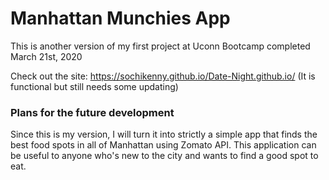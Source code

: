 # Manhattan Munchies App

This is another version of my first project at Uconn Bootcamp completed March 21st, 2020

Check out the site: https://sochikenny.github.io/Date-Night.github.io/ (It is functional but still needs some updating)

### Plans for the future development

Since this is my version, I will turn it into strictly a simple app that finds the best food spots in all of Manhattan using Zomato API. 
This application can be useful to anyone who's new to the city and wants to find a good spot to eat. 



